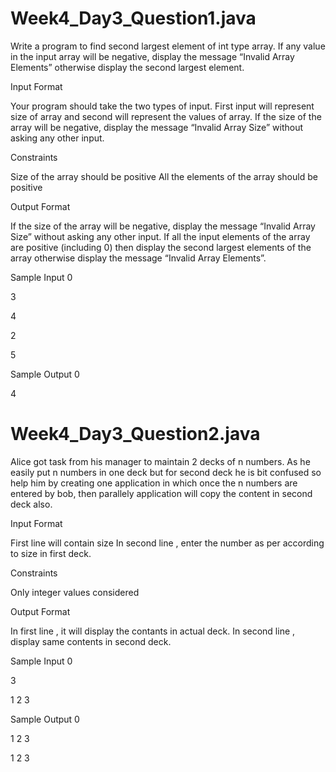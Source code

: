 # Week4_Day3_Question1.java

Write a program to find second largest element of int type array. If any value in the input array will be negative, display the message “Invalid Array Elements” otherwise display the second largest element.

Input Format

Your program should take the two types of input. First input will represent size of array and second will represent the values of array. If the size of the array will be negative, display the message “Invalid Array Size” without asking any other input.

Constraints

Size of the array should be positive All the elements of the array should be positive

Output Format

If the size of the array will be negative, display the message “Invalid Array Size” without asking any other input. If all the input elements of the array are positive (including 0) then display the second largest elements of the array otherwise display the message “Invalid Array Elements”.

Sample Input 0

3

4

2

5

Sample Output 0

4

# Week4_Day3_Question2.java

Alice got task from his manager to maintain 2 decks of n numbers. As he easily put n numbers in one deck but for second deck he is bit confused so help him by creating one application in which once the n numbers are entered by bob, then parallely application will copy the content in second deck also.

Input Format

First line will contain size In second line , enter the number as per according to size in first deck.

Constraints

Only integer values considered

Output Format

In first line , it will display the contants in actual deck. In second line , display same contents in second deck.

Sample Input 0

3

1 2 3

Sample Output 0

1 2 3

1 2 3
